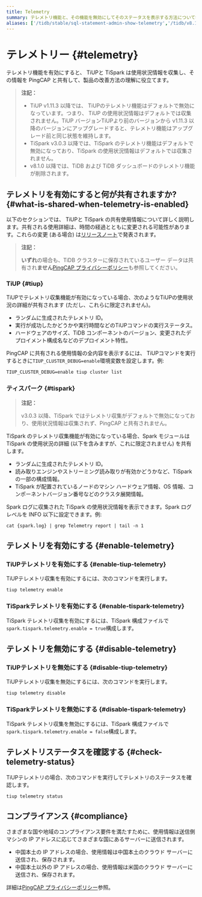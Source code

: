 ```yaml
---
title: Telemetry
summary: テレメトリ機能と、その機能を無効にしてそのステータスを表示する方法について学習します。
aliases: ['/tidb/stable/sql-statement-admin-show-telemetry','/tidb/v8.1/sql-statement-admin-show-telemetry']
---
```


# テレメトリー {#telemetry}

テレメトリ機能を有効にすると、 TiUPと TiSpark は使用状況情報を収集し、その情報を PingCAP と共有して、製品の改善方法の理解に役立てます。

> **注記：**
>
> -   TiUP v1.11.3 以降では、 TiUPのテレメトリ機能はデフォルトで無効になっています。つまり、 TiUP の使用状況情報はデフォルトでは収集されません。TiUP バージョンTiUPより前のバージョンから v1.11.3 以降のバージョンにアップグレードすると、テレメトリ機能はアップグレード前と同じ状態を維持します。
> -   TiSpark v3.0.3 以降では、TiSpark のテレメトリ機能はデフォルトで無効になっており、TiSpark の使用状況情報はデフォルトでは収集されません。
> -   v8.1.0 以降では、TiDB および TiDB ダッシュボードのテレメトリ機能が削除されます。

## テレメトリを有効にすると何が共有されますか? {#what-is-shared-when-telemetry-is-enabled}

以下のセクションでは、 TiUPと TiSpark の共有使用情報について詳しく説明します。共有される使用詳細は、時間の経過とともに変更される可能性があります。これらの変更 (ある場合) は[リリースノート](/releases/release-notes.md)で発表されます。

> **注記：**
>
> **いずれ**の場合も、TiDB クラスターに保存されているユーザー データは共有され**ません**[PingCAP プライバシーポリシー](https://pingcap.com/privacy-policy)も参照してください。

### TiUP {#tiup}

TiUPでテレメトリ収集機能が有効になっている場合、次のようなTiUPの使用状況の詳細が共有されます (ただし、これらに限定されません)。

-   ランダムに生成されたテレメトリ ID。
-   実行が成功したかどうかや実行時間などのTiUPコマンドの実行ステータス。
-   ハードウェアのサイズ、TiDB コンポーネントのバージョン、変更されたデプロイメント構成名などのデプロイメント特性。

PingCAP に共有される使用情報の全内容を表示するには、 TiUPコマンドを実行するときに`TIUP_CLUSTER_DEBUG=enable`環境変数を設定します。例:

```shell
TIUP_CLUSTER_DEBUG=enable tiup cluster list
```

### ティスパーク {#tispark}

> **注記：**
>
> v3.0.3 以降、TiSpark ではテレメトリ収集がデフォルトで無効になっており、使用状況情報は収集されず、PingCAP と共有されません。

TiSpark のテレメトリ収集機能が有効になっている場合、Spark モジュールは TiSpark の使用状況の詳細 (以下を含みますが、これに限定されません) を共有します。

-   ランダムに生成されたテレメトリ ID。
-   読み取りエンジンやストリーミング読み取りが有効かどうかなど、TiSpark の一部の構成情報。
-   TiSpark が配置されているノードのマシン ハードウェア情報、OS 情報、コンポーネントバージョン番号などのクラスタ展開情報。

Spark ログに収集された TiSpark の使用状況情報を表示できます。Spark ログ レベルを INFO 以下に設定できます。例:

```shell
cat {spark.log} | grep Telemetry report | tail -n 1
```

## テレメトリを有効にする {#enable-telemetry}

### TiUPテレメトリを有効にする {#enable-tiup-telemetry}

TiUPテレメトリ収集を有効にするには、次のコマンドを実行します。

```shell
tiup telemetry enable
```

### TiSparkテレメトリを有効にする {#enable-tispark-telemetry}

TiSpark テレメトリ収集を有効にするには、TiSpark 構成ファイルで`spark.tispark.telemetry.enable = true`構成します。

## テレメトリを無効にする {#disable-telemetry}

### TiUPテレメトリを無効にする {#disable-tiup-telemetry}

TiUPテレメトリ収集を無効にするには、次のコマンドを実行します。

```shell
tiup telemetry disable
```

### TiSparkテレメトリを無効にする {#disable-tispark-telemetry}

TiSpark テレメトリ収集を無効にするには、TiSpark 構成ファイルで`spark.tispark.telemetry.enable = false`構成します。

## テレメトリステータスを確認する {#check-telemetry-status}

TiUPテレメトリの場合、次のコマンドを実行してテレメトリのステータスを確認します。

```shell
tiup telemetry status
```

## コンプライアンス {#compliance}

さまざまな国や地域のコンプライアンス要件を満たすために、使用情報は送信側マシンの IP アドレスに応じてさまざまな国にあるサーバーに送信されます。

-   中国本土の IP アドレスの場合、使用情報は中国本土のクラウド サーバーに送信され、保存されます。
-   中国本土以外の IP アドレスの場合、使用情報は米国のクラウド サーバーに送信され、保存されます。

詳細は[PingCAP プライバシーポリシー](https://www.pingcap.com/privacy-policy/)参照。
